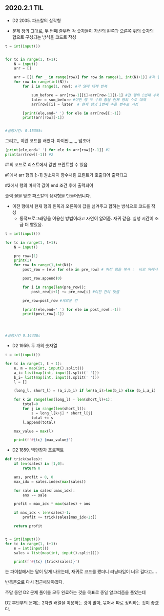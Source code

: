 ## 2020.2.1 TIL



- D2 2005. 파스칼의 삼각형



- 문제 정의 그대로, 두 번째 줄부터 각 숫자들이 자신의 왼쪽과 오른쪽 위의 숫자의 합으로 구성되는 방식을 코드로 작성

  

```python
t = int(input())


for tc in range(1, t+1):
    N = input()
    arr = []

    arr = [[1 for _ in range(row)] for row in range(1, int(N)+1)] #각 행을 1로 채움
    for row in range(int(N)):
        for i in range(1, row): #각 열에 대해 반복

            sum_before = arr[row-1][i]+arr[row-1][i-1] #전 행의 i번째 수와 그 전 수의 합을 변수로 지정
            later = sum_before #이전 행 두 수의 합을 현재 행의 수로 대체
            arr[row][i] = later  # 현재 행의 i번째 수를 변수로 지정

        [print(ele,end=' ') for ele in arr[row][:-1]]
        print(arr[row][-1])


#실행시간: 0.15355s
```



그리고,, 이런 코드를 배웠다. 파이썬,,,,,,, 넘조아



```python
[print(ele,end=' ') for ele in arr[row][:-1]] #1
print(arr[row][-1]) #2
```


#1의 코드로 리스트에서 값만 프린트할 수 있음

#1에서 arr 행의 [:-1] 원소까지 함수처럼 프린트가 호출되어 출력되고

#2에서 행의 마지막 값이 end 조건 후에 출력되어

출력 꼴을 맞춘 파스칼의 삼각형을 만들어냅니다.





- 이전 행에서 현재 행의 왼쪽과 오른쪽에 값을 넘겨주고 합하는 방식으로 코드를 작성
  - 동적프로그래밍을 이용한 방법이라고 자연이 알려줌. 재귀 같음. 실행 시간이 조금 더 빨랐음.



```python
t = int(input())

for tc in range(1, t+1):
    N = input()

    pre_row=[1]
    print(1)
    for row in range(1,int(N)):
        post_row = [ele for ele in pre_row] # 이전 행을 복사 :  바로 위에서 덧셈

        post_row.append(0)

        for i in range(len(pre_row)):
            post_row[i+1] += pre_row[i] #이전 칸의 덧셈

        pre_row=post_row #새로운 칸

        [print(ele,end=' ') for ele in post_row[:-1]]
        print(post_row[-1])




#실행시간 0.14438s
```











- D2 1959. 두 개의 숫자열



```python
t = int(input())

for tc in range(1, t + 1):
    n, m = map(int, input().split())
    a_i= list(map(int, input().split(' ')))
    b_i= list(map(int, input().split(' ')))
    l = []

    (long_l, short_l) = (a_i,b_i) if len(a_i)>len(b_i) else (b_i,a_i)

    for k in range(len(long_l) - len(short_l)+1):
        total=0
        for j in range(len(short_l)):
            s = long_l[k+j] * short_l[j]
            total += s
        l.append(total)

    max_value = max(l)

    print(f'#{tc} {max_value}')
```











- D2 1859. 백만장자 프로젝트



```python
def trick(sales):
    if len(sales) in [1,0]:
        return 0

    ans, profit = 0, 0
    max_idx = sales.index(max(sales))

    for sale in sales[:max_idx]:
        ans -= sale

    profit = max_idx * max(sales) + ans

    if max_idx < len(sales)-1:
        profit += trick(sales[max_idx+1:])

    return profit


t = int(input())
for tc in range(1, t+1):
    n = int(input())
    sales = list(map(int, input().split()))

    print(f'#{tc} {trick(sales)}')
```



는 파이참에서는 답이 맞게 나오는데, 재귀로 코드를 짰더니 러닝타임이 너무 길다고....

반복문으로 다시 접근해봐야겠다.











주말 동안 D2 문제 풀이를 모두 완료하는 것을 목표로 종일 알고리즘을 풀었는데

D2 후반부의 문제는 2차원 배열을 이용하는 것이 많아, 묶어서 따로 정리하는 것이 좋겠다.



